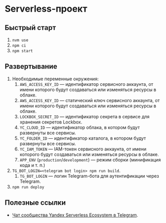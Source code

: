 # Serverless-проект

## Быстрый старт

1. `nvm use`
2. `npm ci`
3. `npm start`

## Развертывание

1. Необходимые переменные окружения:
   1. `AWS_ACCESS_KEY_ID` — идентификатор сервисного аккаунта, от имени которого будут создаваться или изменяться ресурсы в облаке. 
   2. `AWS_ACCESS_KEY_ID` — статический ключ сервисного аккаунта, от имени которого будут создаваться или изменяться ресурсы в облаке.
   3. `LOCKBOX_SECRET_ID` — идентификатор секрета в сервисе для хранения секретов Lockbox.
   4. `YC_CLOUD_ID` — идентификатор облака, в котором будут развернуты все сервисы.
   5. `YC_FOLDER_ID` — идентификатор каталога, в котором будут развернуты все сервисы.
   6. `YC_IAM_TOKEN` — IAM-токен сервисного аккаунта, от имени которого будут создаваться или изменяться ресурсы в облаке.
   7. `APP_ENV` (`production`/`development`) — режим сборки (минификация кода и т. п.)
2. `TG_BOT_LOGIN=<telegram bot login> npm run build`.
   1. `TG_BOT_LOGIN` — логин Telegram-бота для аутентификации через Telegram.
3. `npm run deploy`


## Полезные ссылки

- [Чат сообщества Yandex Serverless Ecosystem в Telegram](https://t.me/YandexCloudFunctions).
